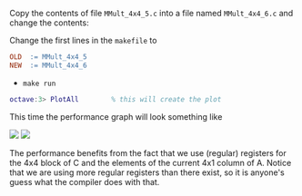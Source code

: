 Copy the contents of file `MMult_4x4_5.c` into a file named `MMult_4x4_6.c` and change the contents:


Change the first lines in the `makefile` to
```makefile
OLD  := MMult_4x4_5
NEW  := MMult_4x4_6
```
 * `make run`
```matlab
octave:3> PlotAll        % this will create the plot
```

This time the performance graph will look something like

![](https://github.com/SudoNohup/HowToOptimizeGemm/raw/master/figures/compare_MMult-4x4-5_MMult-4x4-6.png)
![](https://github.com/SudoNohup/HowToOptimizeGemm/raw/master/figures/compare_MMult-1x4-6_MMult-4x4-6.png)


The performance benefits from the fact that we use (regular) registers for the 4x4 block of C and the elements of the current 4x1 column of A.  Notice that we are using more regular registers than there exist, so it is anyone's guess what the compiler does with that.
